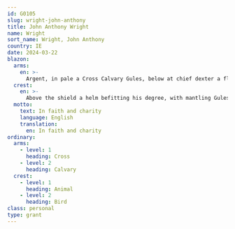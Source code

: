 ```yaml
---
id: G0105
slug: wright-john-anthony
title: John Anthony Wright
name: Wright
sort_name: Wright, John Anthony
country: IE
date: 2024-03-22
blazon:
  arms:
    en: >-
      Argent, in pale a Cross Calvary Gules, below at chief dexter a fleur-de-lys Azure.
  crest:
    en: >-
      Above the shield a helm befitting his degree, with mantling Gules doubled Argent, bearing for a crest upon a wreath of the liveries a dove rising Argent, bearing in its beak, in pale, a sprig of shamrock proper.
  motto:
    text: In faith and charity
    language: English
    translation:
      en: In faith and charity
ordinary:
  arms:
    - level: 1
      heading: Cross
    - level: 2
      heading: Calvary
  crest:
    - level: 1
      heading: Animal
    - level: 2
      heading: Bird
class: personal
type: grant
---
```

